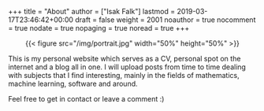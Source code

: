 +++
title = "About"
author = ["Isak Falk"]
lastmod = 2019-03-17T23:46:42+00:00
draft = false
weight = 2001
noauthor = true
nocomment = true
nodate = true
nopaging = true
noread = true
+++

<style>.org-center { margin-left: auto; margin-right: auto; text-align: center; }</style>

<div class="org-center">
  <div></div>

{{< figure src="/img/portrait.jpg" width="50%" height="50%" >}}

</div>

This is my personal website which serves as a CV, personal spot on the internet
and a blog all in one. I will upload posts from time to time dealing with
subjects that I find interesting, mainly in the fields of mathematics, machine
learning, software and around.

Feel free to get in contact or leave a comment :)
